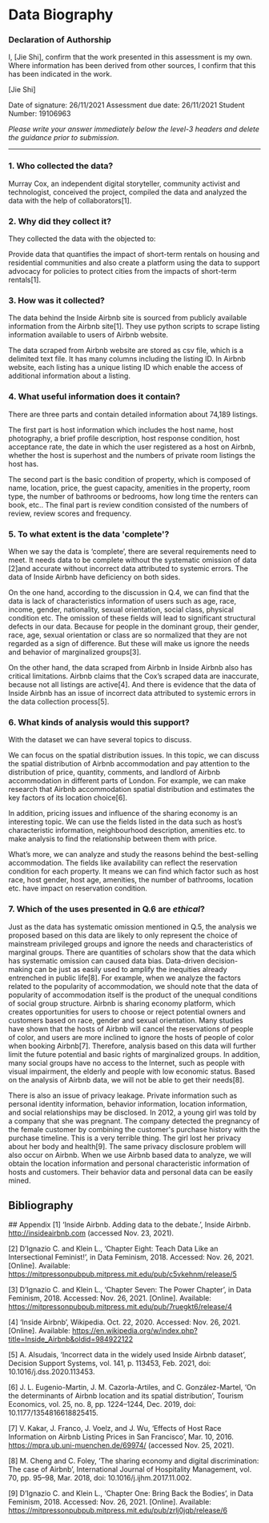 # Data Biography

### Declaration of Authorship

I, [Jie Shi], confirm that the work presented in this assessment is my own. Where information has been derived from other sources, I confirm that this has been indicated in the work.

[Jie Shi]

Date of signature: 26/11/2021
Assessment due date: 26/11/2021
Student Number: 19106963

_Please write your answer immediately below the level-3 headers and delete the guidance prior to submission._

---

### 1. Who collected the data?
Murray Cox, an independent digital storyteller, community activist and technologist, conceived the project, compiled the data and analyzed the data with the help of collaborators[1].

### 2. Why did they collect it?
They collected the data with the objected to:  

Provide data that quantifies the impact of short-term rentals on housing and residential communities and also create a platform using the data to support advocacy for policies to protect cities from the impacts of short-term rentals[1].

### 3. How was it collected?
The data behind the Inside Airbnb site is sourced from publicly available information from the Airbnb site[1]. They use python scripts to scrape listing information available to users of Airbnb website.

The data scraped from Airbnb website are stored as csv file, which is a delimited text file. It has many columns including the listing ID. In Airbnb website, each listing has a unique listing ID which enable the access of additional information about a listing.

### 4. What useful information does it contain?
There are three parts and contain detailed information about 74,189 listings.

The first part is host information which includes the host name, host photography, a brief profile description, host response condition, host acceptance rate, the date in which the user registered as a host on Airbnb, whether the host is superhost and the numbers of private room listings the host has.

The second part is the basic condition of property, which is composed of name, location, price, the guest capacity, amenities in the property, room type, the number of bathrooms or bedrooms, how long time the renters can book, etc..
The final part is review condition consisted of the numbers of review, review scores and frequency.
### 5. To what extent is the data 'complete'?
When we say the data is ‘complete’, there are several requirements need to meet. It needs data to be complete without the systematic omission of data [2]and accurate without incorrect data attributed to systemic errors. The data of Inside Airbnb have deficiency on both sides.

On the one hand, according to the discussion in Q.4, we can find that the data is lack of characteristics information of users such as age, race, income, gender, nationality, sexual orientation, social class, physical condition etc. The omission of these fields will lead to significant structural defects in our data. Because for people in the dominant group, their gender, race, age, sexual orientation or class are so normalized that they are not regarded as a sign of difference. But these will make us ignore the needs and behavior of marginalized groups[3].

On the other hand, the data scraped from Airbnb in Inside Airbnb also has critical limitations. Airbnb claims that the Cox’s scraped data are inaccurate, because not all listings are active[4]. And there is evidence that the data of Inside Airbnb has an issue of incorrect data attributed to systemic errors in the data collection process[5].

### 6. What kinds of analysis would this support?
With the dataset we can have several topics to discuss.

We can focus on the spatial distribution issues. In this topic, we can discuss the spatial distribution of Airbnb accommodation and pay attention to the distribution of price, quantity, comments, and landlord of Airbnb accommodation in different parts of London. For example, we can make research that Airbnb accommodation spatial distribution and estimates the key factors of its location choice[6].

In addition, pricing issues and influence of the sharing economy is an interesting topic. We can use the fields listed in the data such as host’s characteristic information, neighbourhood description, amenities etc. to make analysis to find the relationship between them with price. 

What’s more, we can analyze and study the reasons behind the best-selling accommodation. The fields like availability can reflect the reservation condition for each property. It means we can find which factor such as host race, host gender, host age, amenities, the number of bathrooms, location etc. have impact on reservation condition. 

### 7. Which of the uses presented in Q.6 are _ethical_?
Just as the data has systematic omission mentioned in Q.5, the analysis we proposed based on this data are likely to only represent the choice of mainstream privileged groups and ignore the needs and characteristics of marginal groups. There are quantities of scholars show that the data which has systematic omission can caused data bias. Data-driven decision-making can be just as easily used to amplify the inequities already entrenched in public life[8]. For example, when we analyze the factors related to the popularity of accommodation, we should note that the data of popularity of accommodation itself is the product of the unequal conditions of social group structure. Airbnb is sharing economy platform, which creates opportunities for users to choose or reject potential owners and customers based on race, gender and sexual orientation. Many studies have shown that the hosts of Airbnb will cancel the reservations of people of color, and users are more inclined to ignore the hosts of people of color when booking Airbnb[7]. Therefore, analysis based on this data will further limit the future potential and basic rights of marginalized groups. In addition, many social groups have no access to the Internet, such as people with visual impairment, the elderly and people with low economic status. Based on the analysis of Airbnb data, we will not be able to get their needs[8].

There is also an issue of privacy leakage. Private information such as personal identity information, behavior information, location information, and social relationships may be disclosed. In 2012, a young girl was told by a company that she was pregnant. The company detected the pregnancy of the female customer by combining the customer's purchase history with the purchase timeline. This is a very terrible thing. The girl lost her privacy about her body and health[9]. The same privacy disclosure problem will also occur on Airbnb. When we use Airbnb based data to analyze, we will obtain the location information and personal characteristic information of hosts and customers. Their behavior data and personal data can be easily mined.

## Bibliography


## Appendix 
[1]	‘Inside Airbnb. Adding data to the debate.’, Inside Airbnb. http://insideairbnb.com (accessed Nov. 23, 2021).

[2]	D’Ignazio C. and Klein L., ‘Chapter Eight: Teach Data Like an Intersectional Feminist!’, in Data Feminism, 2018. Accessed: Nov. 26, 2021. [Online]. Available: https://mitpressonpubpub.mitpress.mit.edu/pub/c5vkehnm/release/5

[3]	D’Ignazio C. and Klein L., ‘Chapter Seven: The Power Chapter’, in Data Feminism, 2018. Accessed: Nov. 26, 2021. [Online]. Available: https://mitpressonpubpub.mitpress.mit.edu/pub/7ruegkt6/release/4

[4]	‘Inside Airbnb’, Wikipedia. Oct. 22, 2020. Accessed: Nov. 26, 2021. [Online]. Available: https://en.wikipedia.org/w/index.php?title=Inside_Airbnb&oldid=984922122

[5]	A. Alsudais, ‘Incorrect data in the widely used Inside Airbnb dataset’, Decision Support Systems, vol. 141, p. 113453, Feb. 2021, doi: 10.1016/j.dss.2020.113453.

[6]	J. L. Eugenio-Martin, J. M. Cazorla-Artiles, and C. González-Martel, ‘On the determinants of Airbnb location and its spatial distribution’, Tourism Economics, vol. 25, no. 8, pp. 1224–1244, Dec. 2019, doi: 10.1177/1354816618825415.

[7]	V. Kakar, J. Franco, J. Voelz, and J. Wu, ‘Effects of Host Race Information on Airbnb Listing Prices in San Francisco’, Mar. 10, 2016. https://mpra.ub.uni-muenchen.de/69974/ (accessed Nov. 25, 2021).

[8]	M. Cheng and C. Foley, ‘The sharing economy and digital discrimination: The case of Airbnb’, International Journal of Hospitality Management, vol. 70, pp. 95–98, Mar. 2018, doi: 10.1016/j.ijhm.2017.11.002.

[9]	D’Ignazio C. and Klein L., ‘Chapter One: Bring Back the Bodies’, in Data Feminism, 2018. Accessed: Nov. 26, 2021. [Online]. Available: https://mitpressonpubpub.mitpress.mit.edu/pub/zrlj0jqb/release/6


